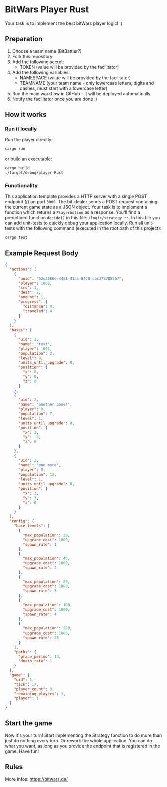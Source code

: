 # BitWars Player Rust

Your task is to implement the best bitWars player logic! :)

## Preparation

1. Choose a team name (BitBattler?)
2. Fork this repository
3. Add the following secret:
    * TOKEN (value will be provided by the facilitator)
4. Add the following variables:
    * NAMESPACE (value will be provided by the facilitator)
    * TEAMNAME (your team name - only lowercase letters, digits and dashes, must start with a lowercase letter)
4. Run the main workflow in GitHub - it will be deployed automatically
5. Notify the facilitator once you are done :)

## How it works

### Run it locally

Run the player directly:

```bash
cargo run
```

or build an executable:

```bash
cargo build
./target/debug/player-Rust
```

### Functionality

This application template provides a HTTP server with a single POST endpoint (/) on port `3000`.
The bit-dealer sends a POST request containing the current game state as a JSON object.
Your task is to implement a function which returns a `PlayerAction` as a response.
You'll find a predefined function `decide()` in this file: `/logic/strategy.rs`.
In this file you can add unit-tests to quickly debug your application locally.
Run all unit-tests with the following command (executed in the root path of this project):

```bash
cargo test
```

## Example Request Body

```json
{
  "actions": [
    {
      "uuid": "52c3866e-4481-41ac-8470-cac378788567",
      "player": 1002,
      "src": 1,
      "dest": 2,
      "amount": 1,
      "progress": {
        "distance": 4,
        "traveled": 4
      }
    }
  ],
  "bases": [
    {
      "uid": 1,
      "name": "test",
      "player": 1001,
      "population": 2,
      "level": 0,
      "units_until_upgrade": 0,
      "position": {
        "x": 0,
        "y": 0,
        "z": 0
      }
    },
    {
      "uid": 2,
      "name": "another base!",
      "player": 0,
      "population": 7,
      "level": 1,
      "units_until_upgrade": 0,
      "position": {
        "x": 3,
        "y": -3,
        "z": 0
      }
    },
    {
      "uid": 3,
      "name": "one more",
      "player": 0,
      "population": 12,
      "level": 1,
      "units_until_upgrade": 0,
      "position": {
        "x": 3,
        "y": 3,
        "z": 0
      }
    }
  ],
  "config": {
    "base_levels": [
      {
        "max_population": 20,
        "upgrade_cost": 1000,
        "spawn_rate": 1
      },
      {
        "max_population": 40,
        "upgrade_cost": 1000,
        "spawn_rate": 2
      },
      {
        "max_population": 80,
        "upgrade_cost": 1000,
        "spawn_rate": 3
      },
      {
        "max_population": 100,
        "upgrade_cost": 1000,
        "spawn_rate": 4
      },
      {
        "max_population": 200,
        "upgrade_cost": 1000,
        "spawn_rate": 25
      }
    ],
    "paths": {
      "grace_period": 10,
      "death_rate": 1
    }
  },
  "game": {
    "uid": 1,
    "tick": 17,
    "player_count": 3,
    "remaining_players": 3,
    "player": 1
  }
}
```

## Start the game

Now it's your turn!
Start implementing the Strategy function to do more than just do nothing every turn.
Or rework the whole application.
You can do what you want, as long as you provide the endpoint that is registered in the game.
Have fun!

## Rules

More Infos: <https://bitwars.de/>
